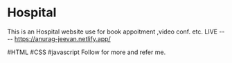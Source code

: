 # Hospital
This is an Hospital website use for book appoitment ,video conf. etc.
LIVE ---- https://anurag-jeevan.netlify.app/ 

#HTML #CSS #javascript   Follow for more and refer me.

